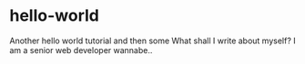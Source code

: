 # hello-world
Another hello world tutorial and then some
What shall I write about myself? I am a senior web developer wannabe..
